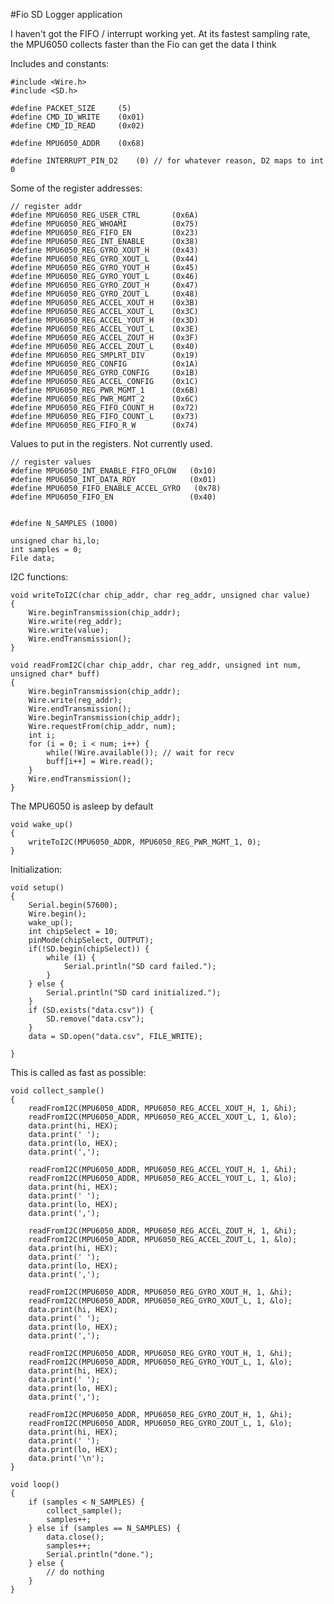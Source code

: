 #Fio SD Logger application

I haven't got the FIFO / interrupt working yet.  At its fastest sampling rate,
the MPU6050 collects faster than the Fio can get the data I think

Includes and constants:

    #include <Wire.h>
    #include <SD.h>

    #define PACKET_SIZE     (5)
    #define CMD_ID_WRITE    (0x01)
    #define CMD_ID_READ     (0x02)

    #define MPU6050_ADDR    (0x68)

    #define INTERRUPT_PIN_D2    (0) // for whatever reason, D2 maps to int 0

Some of the register addresses:

    // register addr
    #define MPU6050_REG_USER_CTRL       (0x6A)
    #define MPU6050_REG_WHOAMI          (0x75)
    #define MPU6050_REG_FIFO_EN         (0x23)
    #define MPU6050_REG_INT_ENABLE      (0x38)
    #define MPU6050_REG_GYRO_XOUT_H     (0x43)
    #define MPU6050_REG_GYRO_XOUT_L     (0x44)
    #define MPU6050_REG_GYRO_YOUT_H     (0x45)
    #define MPU6050_REG_GYRO_YOUT_L     (0x46)
    #define MPU6050_REG_GYRO_ZOUT_H     (0x47)
    #define MPU6050_REG_GYRO_ZOUT_L     (0x48)
    #define MPU6050_REG_ACCEL_XOUT_H    (0x3B)
    #define MPU6050_REG_ACCEL_XOUT_L    (0x3C)
    #define MPU6050_REG_ACCEL_YOUT_H    (0x3D)
    #define MPU6050_REG_ACCEL_YOUT_L    (0x3E)
    #define MPU6050_REG_ACCEL_ZOUT_H    (0x3F)
    #define MPU6050_REG_ACCEL_ZOUT_L    (0x40)
    #define MPU6050_REG_SMPLRT_DIV      (0x19)
    #define MPU6050_REG_CONFIG          (0x1A)
    #define MPU6050_REG_GYRO_CONFIG     (0x1B)
    #define MPU6050_REG_ACCEL_CONFIG    (0x1C)
    #define MPU6050_REG_PWR_MGMT_1      (0x6B)
    #define MPU6050_REG_PWR_MGMT_2      (0x6C)
    #define MPU6050_REG_FIFO_COUNT_H    (0x72)
    #define MPU6050_REG_FIFO_COUNT_L    (0x73)
    #define MPU6050_REG_FIFO_R_W        (0x74)

Values to put in the registers.  Not currently used.

    // register values
    #define MPU6050_INT_ENABLE_FIFO_OFLOW   (0x10)
    #define MPU6050_INT_DATA_RDY            (0x01)
    #define MPU6050_FIFO_ENABLE_ACCEL_GYRO   (0x78) 
    #define MPU6050_FIFO_EN                 (0x40)


    #define N_SAMPLES (1000)

    unsigned char hi,lo;
    int samples = 0;
    File data;

I2C functions:

    void writeToI2C(char chip_addr, char reg_addr, unsigned char value)
    {
        Wire.beginTransmission(chip_addr);
        Wire.write(reg_addr);
        Wire.write(value);
        Wire.endTransmission();
    }

    void readFromI2C(char chip_addr, char reg_addr, unsigned int num, unsigned char* buff) 
    {
        Wire.beginTransmission(chip_addr);
        Wire.write(reg_addr);
        Wire.endTransmission();
        Wire.beginTransmission(chip_addr);
        Wire.requestFrom(chip_addr, num); 
        int i;
        for (i = 0; i < num; i++) {
            while(!Wire.available()); // wait for recv
            buff[i++] = Wire.read();
        }
        Wire.endTransmission();
    }

The MPU6050 is asleep by default

    void wake_up()
    {
        writeToI2C(MPU6050_ADDR, MPU6050_REG_PWR_MGMT_1, 0);
    }

Initialization:

    void setup()
    {
        Serial.begin(57600);
        Wire.begin();
        wake_up();
        int chipSelect = 10;
        pinMode(chipSelect, OUTPUT);
        if(!SD.begin(chipSelect)) {
            while (1) {
                Serial.println("SD card failed.");
            }
        } else {
            Serial.println("SD card initialized.");
        }
        if (SD.exists("data.csv")) {
            SD.remove("data.csv");
        }
        data = SD.open("data.csv", FILE_WRITE);

    }

This is called as fast as possible:

    void collect_sample()
    {
        readFromI2C(MPU6050_ADDR, MPU6050_REG_ACCEL_XOUT_H, 1, &hi);
        readFromI2C(MPU6050_ADDR, MPU6050_REG_ACCEL_XOUT_L, 1, &lo);
        data.print(hi, HEX);
        data.print(' ');
        data.print(lo, HEX);
        data.print(',');

        readFromI2C(MPU6050_ADDR, MPU6050_REG_ACCEL_YOUT_H, 1, &hi);
        readFromI2C(MPU6050_ADDR, MPU6050_REG_ACCEL_YOUT_L, 1, &lo);
        data.print(hi, HEX);
        data.print(' ');
        data.print(lo, HEX);
        data.print(',');

        readFromI2C(MPU6050_ADDR, MPU6050_REG_ACCEL_ZOUT_H, 1, &hi);
        readFromI2C(MPU6050_ADDR, MPU6050_REG_ACCEL_ZOUT_L, 1, &lo);
        data.print(hi, HEX);
        data.print(' ');
        data.print(lo, HEX);
        data.print(',');

        readFromI2C(MPU6050_ADDR, MPU6050_REG_GYRO_XOUT_H, 1, &hi);
        readFromI2C(MPU6050_ADDR, MPU6050_REG_GYRO_XOUT_L, 1, &lo);
        data.print(hi, HEX);
        data.print(' ');
        data.print(lo, HEX);
        data.print(',');

        readFromI2C(MPU6050_ADDR, MPU6050_REG_GYRO_YOUT_H, 1, &hi);
        readFromI2C(MPU6050_ADDR, MPU6050_REG_GYRO_YOUT_L, 1, &lo);
        data.print(hi, HEX);
        data.print(' ');
        data.print(lo, HEX);
        data.print(',');

        readFromI2C(MPU6050_ADDR, MPU6050_REG_GYRO_ZOUT_H, 1, &hi);
        readFromI2C(MPU6050_ADDR, MPU6050_REG_GYRO_ZOUT_L, 1, &lo);
        data.print(hi, HEX);
        data.print(' ');
        data.print(lo, HEX);
        data.print('\n');
    }

    void loop()
    {
        if (samples < N_SAMPLES) {
            collect_sample();
            samples++;
        } else if (samples == N_SAMPLES) {
            data.close();
            samples++;
            Serial.println("done.");
        } else {
            // do nothing
        }
    }
